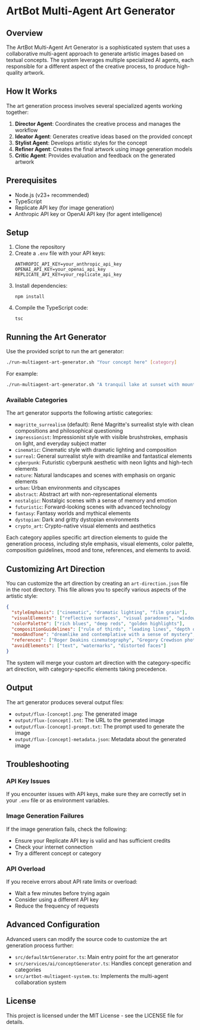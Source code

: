 # ArtBot Multi-Agent Art Generator

## Overview

The ArtBot Multi-Agent Art Generator is a sophisticated system that uses a collaborative multi-agent approach to generate artistic images based on textual concepts. The system leverages multiple specialized AI agents, each responsible for a different aspect of the creative process, to produce high-quality artwork.

## How It Works

The art generation process involves several specialized agents working together:

1. **Director Agent**: Coordinates the creative process and manages the workflow
2. **Ideator Agent**: Generates creative ideas based on the provided concept
3. **Stylist Agent**: Develops artistic styles for the concept
4. **Refiner Agent**: Creates the final artwork using image generation models
5. **Critic Agent**: Provides evaluation and feedback on the generated artwork

## Prerequisites

- Node.js (v23+ recommended)
- TypeScript
- Replicate API key (for image generation)
- Anthropic API key or OpenAI API key (for agent intelligence)

## Setup

1. Clone the repository
2. Create a `.env` file with your API keys:
   ```
   ANTHROPIC_API_KEY=your_anthropic_api_key
   OPENAI_API_KEY=your_openai_api_key
   REPLICATE_API_KEY=your_replicate_api_key
   ```
3. Install dependencies:
   ```
   npm install
   ```
4. Compile the TypeScript code:
   ```
   tsc
   ```

## Running the Art Generator

Use the provided script to run the art generator:

```bash
./run-multiagent-art-generator.sh "Your concept here" [category]
```

For example:
```bash
./run-multiagent-art-generator.sh "A tranquil lake at sunset with mountains in the background" impressionist
```

### Available Categories

The art generator supports the following artistic categories:

- `magritte_surrealism` (default): René Magritte's surrealist style with clean compositions and philosophical questioning
- `impressionist`: Impressionist style with visible brushstrokes, emphasis on light, and everyday subject matter
- `cinematic`: Cinematic style with dramatic lighting and composition
- `surreal`: General surrealist style with dreamlike and fantastical elements
- `cyberpunk`: Futuristic cyberpunk aesthetic with neon lights and high-tech elements
- `nature`: Natural landscapes and scenes with emphasis on organic elements
- `urban`: Urban environments and cityscapes
- `abstract`: Abstract art with non-representational elements
- `nostalgic`: Nostalgic scenes with a sense of memory and emotion
- `futuristic`: Forward-looking scenes with advanced technology
- `fantasy`: Fantasy worlds and mythical elements
- `dystopian`: Dark and gritty dystopian environments
- `crypto_art`: Crypto-native visual elements and aesthetics

Each category applies specific art direction elements to guide the generation process, including style emphasis, visual elements, color palette, composition guidelines, mood and tone, references, and elements to avoid.

## Customizing Art Direction

You can customize the art direction by creating an `art-direction.json` file in the root directory. This file allows you to specify various aspects of the artistic style:

```json
{
  "styleEmphasis": ["cinematic", "dramatic lighting", "film grain"],
  "visualElements": ["reflective surfaces", "visual paradoxes", "windows and frames"],
  "colorPalette": ["rich blues", "deep reds", "golden highlights"],
  "compositionGuidelines": ["rule of thirds", "leading lines", "depth of field"],
  "moodAndTone": "dreamlike and contemplative with a sense of mystery",
  "references": ["Roger Deakins cinematography", "Gregory Crewdson photography"],
  "avoidElements": ["text", "watermarks", "distorted faces"]
}
```

The system will merge your custom art direction with the category-specific art direction, with category-specific elements taking precedence.

## Output

The art generator produces several output files:

- `output/flux-[concept].png`: The generated image
- `output/flux-[concept].txt`: The URL to the generated image
- `output/flux-[concept]-prompt.txt`: The prompt used to generate the image
- `output/flux-[concept]-metadata.json`: Metadata about the generated image

## Troubleshooting

### API Key Issues

If you encounter issues with API keys, make sure they are correctly set in your `.env` file or as environment variables.

### Image Generation Failures

If the image generation fails, check the following:
- Ensure your Replicate API key is valid and has sufficient credits
- Check your internet connection
- Try a different concept or category

### API Overload

If you receive errors about API rate limits or overload:
- Wait a few minutes before trying again
- Consider using a different API key
- Reduce the frequency of requests

## Advanced Configuration

Advanced users can modify the source code to customize the art generation process further:

- `src/defaultArtGenerator.ts`: Main entry point for the art generator
- `src/services/ai/conceptGenerator.ts`: Handles concept generation and categories
- `src/artbot-multiagent-system.ts`: Implements the multi-agent collaboration system

## License

This project is licensed under the MIT License - see the LICENSE file for details. 